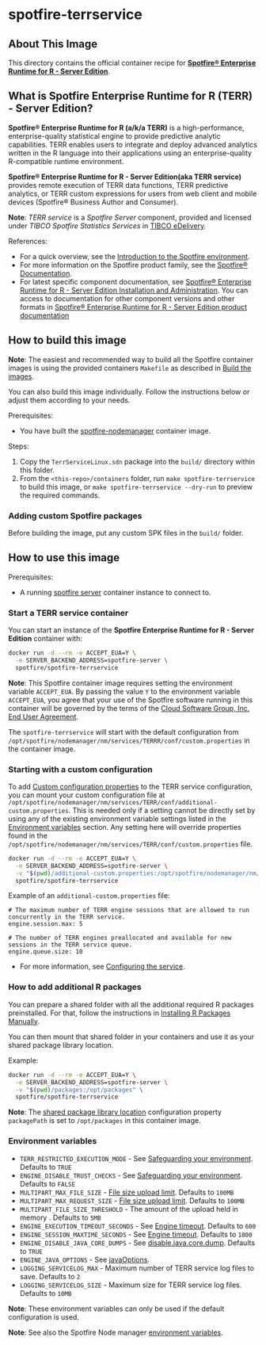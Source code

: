 # spotfire-terrservice

## About This Image

This directory contains the official container recipe for **[Spotfire® Enterprise Runtime for R - Server Edition](https://docs.tibco.com/pub/terrsrv/latest/doc/html/TIB_terrsrv_install/terrinstall-homepage.html)**.

## What is Spotfire Enterprise Runtime for R (TERR) - Server Edition?

**Spotfire® Enterprise Runtime for R (a/k/a TERR)** is a high-performance, enterprise-quality statistical engine to provide predictive analytic capabilities.
TERR enables users to integrate and deploy advanced analytics written in the R language into their applications using an enterprise-quality R-compatible runtime environment.

**Spotfire® Enterprise Runtime for R - Server Edition(aka TERR service)**  provides remote execution of TERR data functions, TERR predictive analytics, or TERR custom expressions for users from web client and mobile devices (Spotfire® Business Author and Consumer).

**Note**: _TERR service_ is a _Spotfire Server_ component, provided and licensed under _TIBCO Spotfire Statistics Services_ in [TIBCO eDelivery](https://edelivery.tibco.com/storefront/index.ep).

References:
- For a quick overview, see the [Introduction to the Spotfire environment](https://docs.tibco.com/pub/spotfire_server/latest/doc/html/TIB_sfire_server_tsas_admin_help/server/topics/introduction_to_the_spotfire_environment.html).
- For more information on the Spotfire product family, see the [Spotfire® Documentation](https://docs.tibco.com/products/tibco-spotfire/).
- For latest specific component documentation, see [Spotfire® Enterprise Runtime for R - Server Edition Installation and Administration](https://docs.tibco.com/pub/terrsrv/latest/doc/html/TIB_terrsrv_install/terrinstall-homepage.html).
  You can access to documentation for other component versions and other formats in [Spotfire® Enterprise Runtime for R - Server Edition product documentation](https://docs.tibco.com/products/spotfire-enterprise-runtime-for-r-server-edition)

## How to build this image

**Note**: The easiest and recommended way to build all the Spotfire container images is using the provided containers `Makefile` as described in [Build the images](../../README.md#build-the-images).

You can also build this image individually.
Follow the instructions below or adjust them according to your needs.

Prerequisites:
- You have built the [spotfire-nodemanager](../spotfire-nodemanager/README.md) container image.

Steps:
1. Copy the `TerrServiceLinux.sdn` package into the `build/` directory within this folder.
2. From the `<this-repo>/containers` folder, run `make spotfire-terrservice` to build this image, or `make spotfire-terrservice --dry-run` to preview the required commands.

### Adding custom Spotfire packages

Before building the image, put any custom SPK files in the `build/` folder.

## How to use this image

Prerequisites:
- A running [spotfire server](../spotfire-server/README.md) container instance to connect to.

### Start a TERR service container

You can start an instance of the **Spotfire Enterprise Runtime for R - Server Edition** container with:
```bash
docker run -d --rm -e ACCEPT_EUA=Y \
  -e SERVER_BACKEND_ADDRESS=spotfire-server \
  spotfire/spotfire-terrservice
```

**Note**:  This Spotfire container image requires setting the environment variable `ACCEPT_EUA`.
By passing the value `Y` to the environment variable `ACCEPT_EUA`, you agree that your use of the Spotfire software running in this container will be governed by the terms of the [Cloud Software Group, Inc. End User Agreement](https://www.cloud.com/legal/terms).

The `spotfire-terrservice` will start with the default configuration from `/opt/spotfire/nodemanager/nm/services/TERRR/conf/custom.properties` in the container image.

### Starting with a custom configuration

To add [Custom configuration properties](https://docs.tibco.com/pub/terrsrv/latest/doc/html/TIB_terrsrv_install/_shared/install/topics/custom_configuration_properties.html) to the TERR service configuration, you can mount your custom configuration file at `/opt/spotfire/nodemanager/nm/services/TERR/conf/additional-custom.properties`.
This is needed only if a setting cannot be directly set by using any of the existing environment variable settings listed in the [Environment variables](#environment-variables) section.
Any setting here will override properties found in the `/opt/spotfire/nodemanager/nm/services/TERR/conf/custom.properties` file.

```bash
docker run -d --rm -e ACCEPT_EUA=Y \
  -e SERVER_BACKEND_ADDRESS=spotfire-server \
  -v "$(pwd)/additional-custom.properties:/opt/spotfire/nodemanager/nm/services/TERR/conf/additional-custom.properties" \
  spotfire/spotfire-terrservice
```

Example of an `additional-custom.properties` file:
```
# The maximum number of TERR engine sessions that are allowed to run concurrently in the TERR service.
engine.session.max: 5

# The number of TERR engines preallocated and available for new sessions in the TERR service queue.
engine.queue.size: 10
```

- For more information, see [Configuring the service](https://docs.tibco.com/pub/terrsrv/latest/doc/html/TIB_terrsrv_install/_shared/install/topics/configuring_the_service.html).

### How to add additional R packages

You can prepare a shared folder with all the additional required R packages preinstalled.
For that, follow the instructions in [Installing R Packages Manually](https://docs.tibco.com/pub/terrsrv/latest/doc/html/TIB_terrsrv_install/_shared/install/topics/installing_r_packages_manually_.html).

You can then mount that shared folder in your containers and use it as your shared package library location.

Example:
```bash
docker run -d --rm -e ACCEPT_EUA=Y \
  -e SERVER_BACKEND_ADDRESS=spotfire-server \
  -v "$(pwd)/packages:/opt/packages" \
  spotfire/spotfire-terrservice
```

**Note**: The [shared package library location](https://docs.tibco.com/pub/terrsrv/latest/doc/html/TIB_terrsrv_install/_shared/install/topics/package_library_location.html) configuration property `packagePath` is set to `/opt/packages` in this container image.

### Environment variables

- `TERR_RESTRICTED_EXECUTION_MODE` - See [Safeguarding your environment](https://docs.tibco.com/pub/terrsrv/latest/doc/html/TIB_terrsrv_install/_shared/install/topics/safeguarding_your_environment.html). Defaults to `TRUE`
- `ENGINE_DISABLE_TRUST_CHECKS` - See [Safeguarding your environment](https://docs.tibco.com/pub/terrsrv/latest/doc/html/TIB_terrsrv_install/_shared/install/topics/safeguarding_your_environment.html). Defaults to `FALSE`
- `MULTIPART_MAX_FILE_SIZE` - [File size upload limit](https://docs.tibco.com/pub/terrsrv/latest/doc/html/TIB_terrsrv_install/_shared/install/topics/file_size_limit_for_spring_multipart_file.html). Defaults to `100MB`
- `MULTIPART_MAX_REQUEST_SIZE` - [File size upload limit](https://docs.tibco.com/pub/terrsrv/latest/doc/html/TIB_terrsrv_install/_shared/install/topics/file_size_limit_for_spring_multipart_file.html). Defaults to `100MB`
- `MULTIPART_FILE_SIZE_THRESHOLD` - The amount of the upload held in memory . Defaults to `5MB`
- `ENGINE_EXECUTION_TIMEOUT_SECONDS` - See [Engine timeout](https://docs.tibco.com/pub/terrsrv/latest/doc/html/TIB_terrsrv_install/_shared/install/topics/engine_timeout.html). Defaults to `600`
- `ENGINE_SESSION_MAXTIME_SECONDS` - See [Engine timeout](https://docs.tibco.com/pub/terrsrv/latest/doc/html/TIB_terrsrv_install/_shared/install/topics/engine_timeout.html). Defaults to `1800`
- `ENGINE_DISABLE_JAVA_CORE_DUMPS` - See [disable.java.core.dump](https://docs.tibco.com/pub/terrsrv/latest/doc/html/TIB_terrsrv_install/_shared/install/topics/manage_java_options.html). Defaults to `TRUE`
- `ENGINE_JAVA_OPTIONS` - See [javaOptions](https://docs.tibco.com/pub/terrsrv/latest/doc/html/TIB_terrsrv_install/_shared/install/topics/manage_java_options.html).
- `LOGGING_SERVICELOG_MAX` - Maximum number of TERR service log files to save. Defaults to `2`
- `LOGGING_SERVICELOG_SIZE` - Maximum size for TERR service log files. Defaults to `10MB`

**Note**: These environment variables can only be used if the default configuration is used.

**Note**: See also the Spotfire Node manager [environment variables](../spotfire-nodemanager/README.md#environment-variables).
